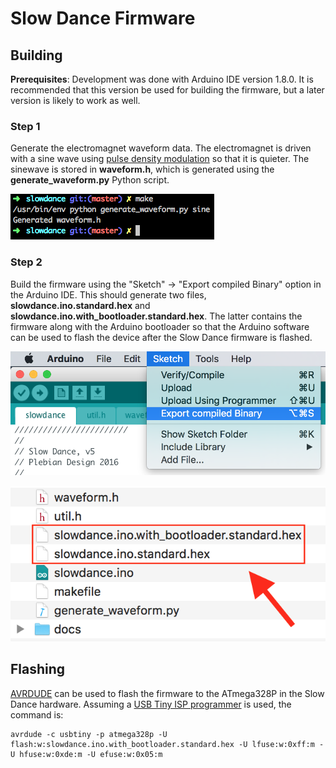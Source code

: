 # Slow Dance Firmware

## Building

**Prerequisites**: Development was done with Arduino IDE version 1.8.0. It is recommended that this version be used for building the firmware, but a later version is likely to work as well.

### Step 1

Generate the electromagnet waveform data. The electromagnet is driven with a sine wave using [pulse density modulation](https://en.wikipedia.org/wiki/Pulse-density_modulation) so that it is quieter. The sinewave is stored in **waveform.h**, which is generated using the **generate_waveform.py** Python script.

![](docs/step-1_generate-waveform.png)

### Step 2

Build the firmware using the "Sketch" -> "Export compiled Binary" option in the Arduino IDE. This should generate two files, **slowdance.ino.standard.hex** and **slowdance.ino.with_bootloader.standard.hex**. The latter contains the firmware along with the Arduino bootloader so that the Arduino software can be used to flash the device after the Slow Dance firmware is flashed.

![](docs/step-2_build-firmware.png)

![](docs/step-3_find-firmware-files.png)

## Flashing

[AVRDUDE](http://www.nongnu.org/avrdude/) can be used to flash the firmware to the ATmega328P in the Slow Dance hardware. Assuming a [USB Tiny ISP programmer](https://learn.adafruit.com/usbtinyisp) is used, the command is:

```
avrdude -c usbtiny -p atmega328p -U flash:w:slowdance.ino.with_bootloader.standard.hex -U lfuse:w:0xff:m -U hfuse:w:0xde:m -U efuse:w:0x05:m
```


